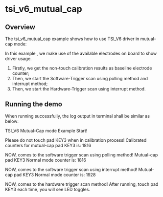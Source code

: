 # tsi_v6_mutual_cap

## Overview
The tsi_v6_mutual_cap example shows how to use TSI_V6 driver in mutual-cap mode:

In this example , we make use of the available electrodes on board to show driver usage.
1. Firstly, we get the non-touch calibration results as baseline electrode counter;
2. Then, we start the Software-Trigger scan using polling method and interrupt method;
3. Then, we start the Hardware-Trigger scan using interrupt method.

## Running the demo
When running successfully, the log output in terminal shall be similar as below:

TSI_V6 Mutual-Cap mode Example Start!

Please do not touch pad KEY3 when in calibration process!
Calibrated counters for mutual-cap pad KEY3 is: 1816 

NOW, comes to the software trigger scan using polling method!
Mutual-cap pad KEY3 Normal mode counter is: 1816 

NOW, comes to the software trigger scan using interrupt method!
Mutual-cap pad KEY3 Normal mode counter is: 1928 

NOW, comes to the hardware trigger scan method!
After running, touch pad KEY3 each time, you will see LED toggles.
